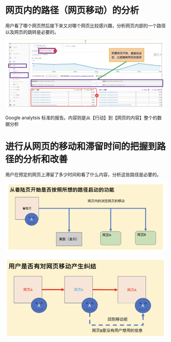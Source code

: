 # 网页内的路径（网页移动）的分析
<p>用户看了哪个网页然后接下来又对哪个网页比较感兴趣，分析网页内部的一个路径以及网页的跳转是必要的。</p>

![网页内路径分析-Google analytics使用](https://github.com/Seankharisma/Data_Analysis_Project/blob/master/Web%20analyst/Web%E8%A7%A3%E6%9E%90/picture/google%20_analytics_web_insit_road.png)

<p>Google analytsis 标准的报告。内容则是从【行动】到【网页的内容】整个的数据分析</p>

# 进行从网页的移动和滞留时间的把握到路径的分析和改善

<p>用户在预定的网页上滞留了多少时间和看了什么内容，分析这些路径是必要的。</p>

![客户行动开始到网页移动的把握1](https://github.com/Seankharisma/Data_Analysis_Project/blob/master/Web%20analyst/Web%E8%A7%A3%E6%9E%90/picture/user_site_trans_1.png)

![客户行动开始到网页移动的把握2](https://github.com/Seankharisma/Data_Analysis_Project/blob/master/Web%20analyst/Web%E8%A7%A3%E6%9E%90/picture/user_site_trans_2.png)

